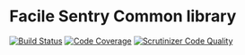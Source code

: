 # Facile Sentry Common library

[![Build Status](https://api.travis-ci.org/facile-it/sentry-common.svg?branch=master)](https://travis-ci.org/facile-it/sentry-common)
[![Code Coverage](https://scrutinizer-ci.com/g/facile-it/sentry-common/badges/coverage.png?b=master)](https://scrutinizer-ci.com/g/facile-it/sentry-common/?branch=master)
[![Scrutinizer Code Quality](https://scrutinizer-ci.com/g/facile-it/sentry-common/badges/quality-score.png?b=master)](https://scrutinizer-ci.com/g/facile-it/sentry-common/?branch=master)

